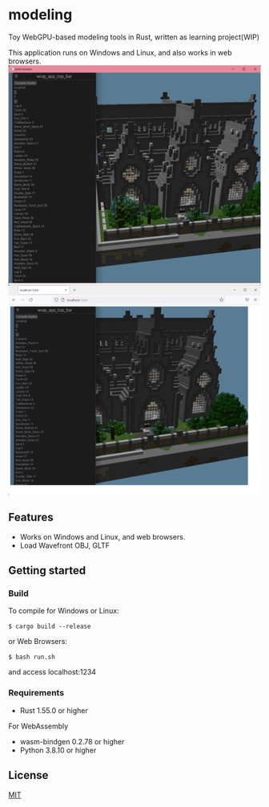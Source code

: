 # modeling
Toy WebGPU-based modeling tools in Rust, written as learning project(WIP)  

This application runs on Windows and Linux, and also works in web browsers.
![native.png](native.png)
![firefox.png](firefox.png)

## Features
- Works on Windows and Linux, and web browsers.
- Load Wavefront OBJ, GLTF


## Getting started
### Build
To compile for Windows or Linux: 
```
$ cargo build --release
```
or Web Browsers:
```
$ bash run.sh
```
and access localhost:1234
### Requirements
- Rust 1.55.0 or higher

For WebAssembly
- wasm-bindgen 0.2.78 or higher
- Python 3.8.10 or higher

## License

[MIT](LICENSE)